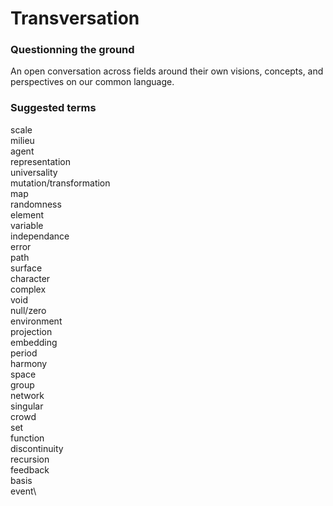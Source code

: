 
# Transversation

### Questionning the ground

An open conversation across fields around their own visions, concepts, and perspectives on our common language.



### Suggested terms
scale\
milieu\
agent\
representation\
universality\
mutation/transformation\
map\
randomness\
element\
variable\
independance\
error\
path\
surface\
character\
complex\
void\
null/zero\
environment\
projection\
embedding\
period\
harmony\
space\
group\
network\
singular\
crowd\
set\
function\
discontinuity\
recursion\
feedback\
basis\
event\
